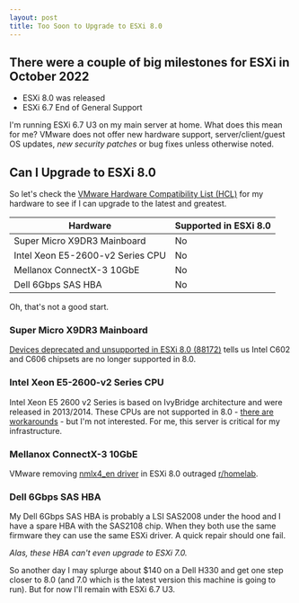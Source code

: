 ```yaml
---
layout: post
title: Too Soon to Upgrade to ESXi 8.0
---
```


## There were a couple of big milestones for ESXi in October 2022

- ESXi 8.0 was released
- ESXi 6.7 End of General Support

I'm running ESXi 6.7 U3 on my main server at home. What does this mean for me? VMware does not offer new hardware support, server/client/guest OS updates, *new security patches* or bug fixes  unless otherwise noted.

## Can I Upgrade to ESXi 8.0

So let's check the [VMware Hardware Compatibility List (HCL)](https://www.vmware.com/resources/compatibility/) for my hardware to see if I can upgrade to the latest and greatest.

| Hardware                         | Supported in ESXi 8.0 |
| -------------------------------- | --------------------- |
| Super Micro X9DR3 Mainboard      | No                    |
| Intel Xeon E5-2600-v2 Series CPU | No                    |
| Mellanox ConnectX-3 10GbE        | No                    |
| Dell 6Gbps SAS HBA               | No                    |

Oh, that's not a good start.

### Super Micro X9DR3 Mainboard

[Devices deprecated and unsupported in ESXi 8.0 (88172)][] tells us Intel C602 and C606 chipsets are no longer supported in 8.0.

### Intel Xeon E5-2600-v2 Series CPU

Intel Xeon E5 2600 v2 Series is based on IvyBridge architecture and were released in 2013/2014. These CPUs are not supported in 8.0 - [there are workarounds](https://williamlam.com/2022/09/homelab-considerations-for-vsphere-8.html) - but I'm not interested. For me, this server is critical for my infrastructure.

### Mellanox ConnectX-3 10GbE

VMware removing [nmlx4_en driver][Devices deprecated and unsupported in ESXi 8.0 (88172)] in ESXi 8.0 outraged [r/homelab](https://www.reddit.com/r/homelab/).

### Dell 6Gbps SAS HBA

My Dell 6Gbps SAS HBA is probably a LSI SAS2008 under the hood and I have a spare HBA with the SAS2108 chip. When they both use the same firmware they can use the same ESXi driver. A quick repair should one fail.

*Alas, these HBA can't even upgrade to ESXi 7.0.*

So another day I may splurge about $140 on a Dell H330 and get one step closer to 8.0 (and 7.0 which is the latest version this machine is going to run). But for now I'll remain with ESXi 6.7 U3.

[Devices deprecated and unsupported in ESXi 8.0 (88172)]: https://kb.vmware.com/s/article/88172